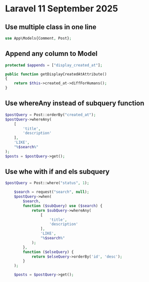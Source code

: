 # Laravel 11 September 2025

## Use multiple class in one line

```php
use App\Models{Comment, Post};
```

## Append any column to Model

```php
protected $appends = ["display_created_at"];

public function getDisplayCreatedAtAttribute()
{
    return $this->created_at->diffForHumans();
}
```

## Use whereAny instead of subquery function

```php
$postQuery = Post::orderBy("created_at");
$postQuery->whereAny(
    [
        'title',
        'description'
    ],
    'LIKE',
    "%$search%"
);
$posts = $postQuery->get();
```

## Use whe with if and els subquery

```php
$postQuery = Post::where("status", 1);

    $search = request("search", null);
    $postQuery->when(
        $search,
        function ($subQuery) use ($search) {
            return $subQuery->whereAny(
                [
                    'title',
                    'description'
                ],
                'LIKE',
                "%$search%"
            );
        },
        function ($elseQuery) {
            return $elseQuery->orderBy('id', 'desc');
        }
    );

    $posts = $postQuery->get();
```
